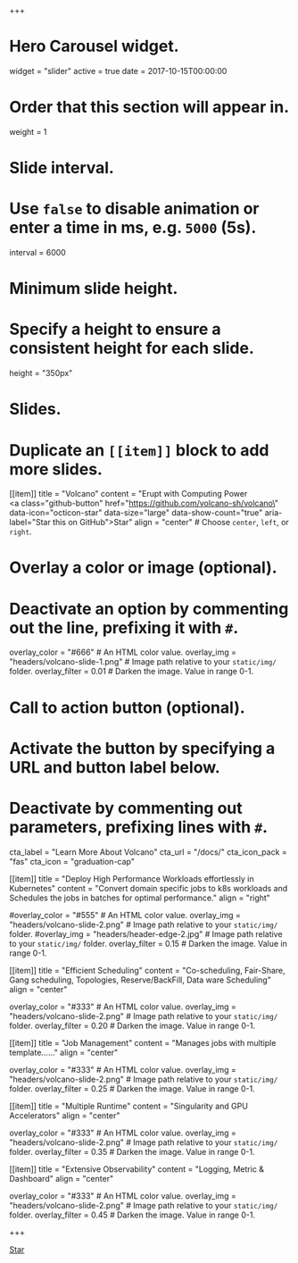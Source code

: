 +++
# Hero Carousel widget.
widget = "slider"
active = true
date = 2017-10-15T00:00:00

# Order that this section will appear in.
weight = 1

# Slide interval.
# Use `false` to disable animation or enter a time in ms, e.g. `5000` (5s).
interval = 6000

# Minimum slide height.
# Specify a height to ensure a consistent height for each slide.
height = "350px"

# Slides.
# Duplicate an `[[item]]` block to add more slides.
[[item]]
  title = "Volcano"
  content = "Erupt with Computing Power <br /> <a class=\"github-button\" href=\"https://github.com/volcano-sh/volcano\" data-icon=\"octicon-star\" data-size=\"large\" data-show-count=\"true\" aria-label=\"Star this on GitHub\">Star</a>"
  align = "center"  # Choose `center`, `left`, or `right`.

  # Overlay a color or image (optional).
  #   Deactivate an option by commenting out the line, prefixing it with `#`.
  overlay_color = "#666"  # An HTML color value.
  overlay_img = "headers/volcano-slide-1.png"  # Image path relative to your `static/img/` folder.
  overlay_filter = 0.01  # Darken the image. Value in range 0-1.

  # Call to action button (optional).
  #   Activate the button by specifying a URL and button label below.
  #   Deactivate by commenting out parameters, prefixing lines with `#`.
  cta_label = "Learn More About Volcano"
  cta_url = "/docs/"
  cta_icon_pack = "fas"
  cta_icon = "graduation-cap"

[[item]]
  title = "Deploy High Performance Workloads effortlessly in Kubernetes"
  content = "Convert domain specific jobs to k8s workloads and Schedules the jobs in batches for optimal performance."
  align = "right"

  #overlay_color = "#555"  # An HTML color value.
  overlay_img = "headers/volcano-slide-2.png"  # Image path relative to your `static/img/` folder.
  #overlay_img = "headers/header-edge-2.jpg"  # Image path relative to your `static/img/` folder.
  overlay_filter = 0.15  # Darken the image. Value in range 0-1.

[[item]]
  title = "Efficient Scheduling"
  content = "Co-scheduling, Fair-Share, Gang scheduling, Topologies, Reserve/BackFill, Data ware Scheduling"
  align = "center"

  overlay_color = "#333"  # An HTML color value.
  overlay_img = "headers/volcano-slide-2.png"  # Image path relative to your `static/img/` folder.
  overlay_filter = 0.20  # Darken the image. Value in range 0-1.
  
[[item]]
  title = "Job Management"
  content = "Manages jobs with multiple template......"
  align = "center"

  overlay_color = "#333"  # An HTML color value.
  overlay_img = "headers/volcano-slide-2.png"  # Image path relative to your `static/img/` folder.
  overlay_filter = 0.25  # Darken the image. Value in range 0-1.

[[item]]
  title = "Multiple Runtime"
  content = "Singularity and GPU Accelerators"
  align = "center"

  overlay_color = "#333"  # An HTML color value.
  overlay_img = "headers/volcano-slide-2.png"  # Image path relative to your `static/img/` folder.
  overlay_filter = 0.35  # Darken the image. Value in range 0-1.

[[item]]
  title = "Extensive Observability"
  content = "Logging, Metric & Dashboard"
  align = "center"

  overlay_color = "#333"  # An HTML color value.
  overlay_img = "headers/volcano-slide-2.png"  # Image path relative to your `static/img/` folder.
  overlay_filter = 0.45  # Darken the image. Value in range 0-1.

+++

<div class="mt-3">
  <a class="github-button" href="https://github.com/volcano-sh/volcano" data-icon="octicon-star" data-size="large" data-show-count="true" aria-label="Star this on GitHub">Star</a>
</div>
<script async defer src="https://buttons.github.io/buttons.js"></script>